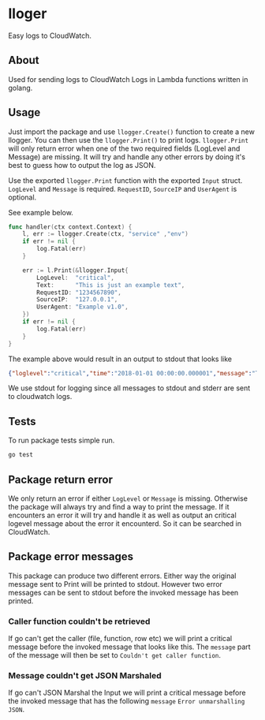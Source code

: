 # lloger

Easy logs to CloudWatch.

## About

Used for sending logs to CloudWatch Logs in Lambda functions
written in golang.

## Usage

Just import the package and use `llogger.Create()` function to
create a new llogger. You can then use the `llogger.Print()` to print
logs. `llogger.Print` will only return error when one of the two
required fields (LogLevel and Message) are missing.
It will try and handle any other errors by doing it's best to
guess how to output the log as JSON.

Use the exported `llogger.Print` function with the exported `Input` struct.
`LogLevel` and `Message` is required. `RequestID`, `SourceIP`
and `UserAgent` is optional.

See example below.

```go
func handler(ctx context.Context) {
    l, err := llogger.Create(ctx, "service" ,"env")
    if err != nil {
        log.Fatal(err)
    }

    err := l.Print(&llogger.Input{
        LogLevel:  "critical",
        Text:      "This is just an example text",
        RequestID: "1234567890",
        SourceIP:  "127.0.0.1",
        UserAgent: "Example v1.0",
    })
    if err != nil {
        log.Fatal(err)
    }
}
```

The example above would result in an output to stdout that looks like

```json
{"loglevel":"critical","time":"2018-01-01 00:00:00.000001","message":"This is just an example text","service":"service","env":"env","request_id":"1234567890","source_ip":"127.0.0.1","user_agent":"Example v1.0","duration":0.000123,"time_left":2.999877,"resource":{"function":"main.main","file":"/go/src/github.com/nuttmeister/example/example.go","row":8}}
```

We use stdout for logging since all messages to stdout and stderr are sent to cloudwatch logs.

## Tests

To run package tests simple run.

```bash
go test
```

## Package return error

We only return an error if either `LogLevel` or `Message` is missing. Otherwise the
package will always try and find a way to print the message. If it encounters an error
it will try and handle it as well as output an critical logevel message about the
error it encounterd. So it can be searched in CloudWatch.

## Package error messages

This package can produce two different errors. Either way the original message sent to Print
will be printed to stdout. However two error messages can be sent to stdout before the invoked
message has been printed.

### Caller function couldn't be retrieved

If go can't get the caller (file, function, row etc) we will print a critical message before the invoked
message that looks like this. The `message` part of the message will then be set to `Couldn't get caller function`.

### Message couldn't get JSON Marshaled

If go can't JSON Marshal the Input we will print a critical message before the invoked message that
has the following `message` `Error unmarshalling JSON`.

